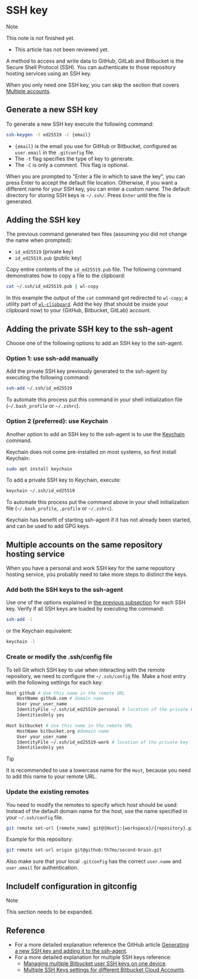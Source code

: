 # SSH key

> [!NOTE]
> This note is not finished yet.
> - This article has not been reviewed yet.

A method to access and write data to GitHub, GitLab and Bitbucket is the Secure Shell Protocol (SSH).
You can authenticate to those repository hosting services using an SSH key.

When you only need one SSH key, you can skip the section that covers [Multiple accounts](#multiple-accounts-on-the-same-repository-hosting-service).

## Generate a new SSH key

To generate a new SSH key execute the following command:

```sh
ssh-keygen -t ed25519 -C {email}
```

- `{email}` is the email you use for GitHub or Bitbucket, configured as `user.email` in the `.gitconfig` file.
- The `-t` flag specifies the type of key to generate.
- The `-C` is only a comment.
	This flag is optional.

When you are prompted to "Enter a file in which to save the key", you can press Enter to accept the default file location.
Otherwise, if you want a different name for your SSH key, you can enter a custom name.
The default directory for storing SSH keys is `~/.ssh/`.
Press `Enter` until the file is generated.

## Adding the SSH key 

The previous command generated two files (assuming you did not change the name when prompted):

- `id_ed25519` (private key)
- `id_ed25519.pub` (public key)

Copy entire contents of the `id_ed25519.pub` file.
The following command demonstrates how to copy a file to the clipboard:

```sh
cat ~/.ssh/id_ed25519.pub | wl-copy
```

In this example the output of the `cat` command got redirected to `wl-copy`; a utility part of [`wl-clipboard`](https://github.com/bugaevc/wl-clipboard).
Add the key (that should be inside your clipboard now) to your {GitHub, Bitbucket, GitLab} account.

## Adding the private SSH key to the ssh-agent

Choose one of the following options to add an SSH key to the ssh-agent.

### Option 1: use ssh-add manually

Add the private SSH key previously generated to the ssh-agent by executing the following command:

```sh
ssh-add ~/.ssh/id_ed25519
```

To automate this process put this command in your shell initialization file (`~/.bash_profile` or `~/.zshrc`).
 
### Option 2 (preferred): use Keychain

Another option to add an SSH key to the ssh-agent is to use the [Keychain](https://www.funtoo.org/Funtoo:Keychain) command.

Keychain does not come pre-installed on most systems, so first install Keychain:

```sh
sudo apt install keychain
```

To add a private SSH key to Keychain, execute:

```sh
keychain ~/.ssh/id_ed25519
```

To automate this process put the command above in your shell initialization file (`~/.bash_profile`, `.profile` or `~/.zshrc`).

Keychain has benefit of starting ssh-agent if it has not already been started, and can be used to add GPG keys.

## Multiple accounts on the same repository hosting service

When you have a personal and work SSH key for the same repository hosting service, you probably need to take more steps to distinct the keys.

### Add both the SSH keys to the ssh-agent

Use one of the options explained in [the previous subsection](#adding-the-private-ssh-key-to-the-ssh-agent) for each SSH key.
Verify if all SSH keys are loaded by executing the command:

```sh
ssh-add -l
```

or the Keychain equivalent:

```sh
keychain -l
```

### Create or modify the .ssh/config file

To tell Git which SSH key to use when interacting with the remote repository, we need to configure the `~/.ssh/config` file. 
Make a host entry with the following settings for each key:

```sh
Host github # Use this name in the remote URL
	HostName github.com # domain name
	User your_user_name
	IdentityFile ~/.ssh/id_ed25519-personal # location of the private key
	IdentitiesOnly yes

Host bitbucket # Use this name in the remote URL
	HostName bitbucket.org #domain name
	User your_user_name
	IdentityFile ~/.ssh/id_ed25519-work # location of the private key
	IdentitiesOnly yes
```

> [!TIP]
> It is recommended to use a lowercase name for the `Host`, because you need to add this name to your remote URL.

### Update the existing remotes

You need to modify the remotes to specify which host should be used:
Instead of the default domain name for the host, use the name specified in your `~/.ssh/config` file. 

```sh
git remote set-url {remote_name} git@{Host}:{workspace}/{repository}.git
```

Example for this repository:

```sh
git remote set-url origin git@github:th7mo/second-brain.git
```

Also make sure that your local `.gitconfig` has the correct `user.name` and `user.email` for authentication.

## IncludeIf configuration in gitconfig

> [!NOTE]
> This section needs to be expanded.

## Reference

- For a more detailed explanation reference the GitHub article [Generating a new SSH key and adding it to the ssh-agent](https://docs.github.com/en/authentication/connecting-to-github-with-ssh/generating-a-new-ssh-key-and-adding-it-to-the-ssh-agent).
- For a more detailed explanation for multiple SSH keys reference:
	- [Managing multiple Bitbucket user SSH keys on one device](https://support.atlassian.com/bitbucket-cloud/docs/managing-multiple-bitbucket-user-ssh-keys-on-one-device/).
	- [Multiple SSH Keys settings for different Bitbucket Cloud Accounts](https://confluence.atlassian.com/bbkb/multiple-ssh-keys-settings-for-different-bitbucket-cloud-accounts-1168847503.html).
